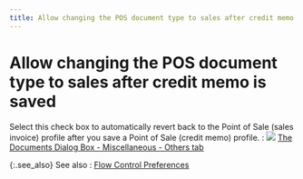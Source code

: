 ```yaml
---
title: Allow changing the POS document type to sales after credit memo is saved
---
```


# Allow changing the POS document type to sales after credit memo is  saved


Select this check box to automatically revert back to the Point of Sale  (sales invoice) profile after you save a Point of Sale (credit memo) profile.
: ![]({{site.pos_baseurl}}/img/lens.gif) [The  Documents Dialog Box - Miscellaneous - Others tab]({{site.bp_chm}}/flow-ctrl/ctrl/opt/misc/miscellaneous_others_step_by_step_business_process_in_everest.html)


{:.see_also}
See also
: [Flow  Control Preferences]({{site.pos_baseurl}}/pos-setup/point-of-sale-preferences/flow_control_preferences_pos.html)
